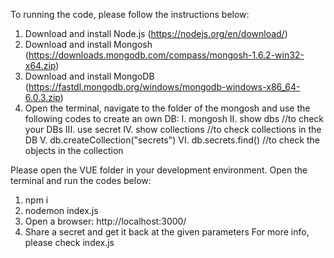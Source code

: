 To running the code, please follow the instructions below: 
1. Download and install Node.js (https://nodejs.org/en/download/)
2. Download and install Mongosh (https://downloads.mongodb.com/compass/mongosh-1.6.2-win32-x64.zip)
3. Download and install MongoDB (https://fastdl.mongodb.org/windows/mongodb-windows-x86_64-6.0.3.zip)
4. Open the terminal, navigate to the folder of the mongosh and use the following codes to create an own DB: 
    I. mongosh
    II. show dbs  //to check your DBs
    III. use secret 
    IV. show collections //to check collections in the DB
    V. db.createCollection("secrets")
    VI. db.secrets.find() //to check the objects in the collection

Please open the VUE folder in your development environment. Open the terminal and run the codes below: 
1. npm i
2. nodemon index.js
3. Open a browser: http://localhost:3000/
4. Share a secret and get it back at the given parameters
For more info, please check index.js